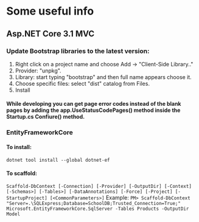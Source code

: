 # Some useful info

## Asp.NET Core 3.1 MVC

### Update Bootstrap libraries to the latest version:
1. Right click on a project name and choose Add -> "Client-Side Library.."
2. Provider: "unpkg".
3. Library: start typing "bootstrap" and then full name appears choose it.
4. Choose specific files: select "dist" catalog from Files.
5. Install

#### While developing you can get page error codes instead of the blank pages by adding the app.UseStatusCodePages() method inside the Startup.cs Confiure() method.

### EntityFrameworkCore
#### To install:
`dotnet tool install --global dotnet-ef`
#### To scaffold:
`Scaffold-DbContext [-Connection] [-Provider] [-OutputDir] [-Context] [-Schemas>] [-Tables>] [-DataAnnotations] [-Force] [-Project] [-StartupProject] [<CommonParameters>]`
Example:
 `PM> Scaffold-DbContext "Server=.\SQLExpress;Database=SchoolDB;Trusted_Connection=True;" Microsoft.EntityFrameworkCore.SqlServer -Tables Products -OutputDir Model`

